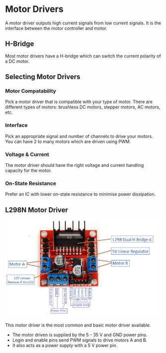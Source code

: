 # Motor Drivers

A motor driver outputs high current signals from low current signals. It is the interface between the motor controller and motor.

## H-Bridge

Most motor drivers have a H-bridge which can switch the current polarity of a DC motor.

## Selecting Motor Drivers

### Motor Compatability

Pick a motor driver that is compatible with your type of motor. There are different types of motors: brushless DC motors, stepper motors, AC motors, etc.

### Interface

Pick an appropriate signal and number of channels to drive your motors. You can have 2 to many motors which are driven using PWM.

### Voltage & Current

The motor driver should have the right voltage and current handling capacity for the motor.

### On-State Resistance

Prefer an IC with lower on-state resistance to minimise power dissipation.

## L298N Motor Driver

![l289n-pinout](l289n-pinout.png)

This motor driver is the most common and basic motor driver available.
- The motor driven is supplied by the 5 - 35 V and GND power pins.
- Login and enable pins send PWM signals to drive motors A and B.
- It also acts as a power supply with a 5 V power pin.
